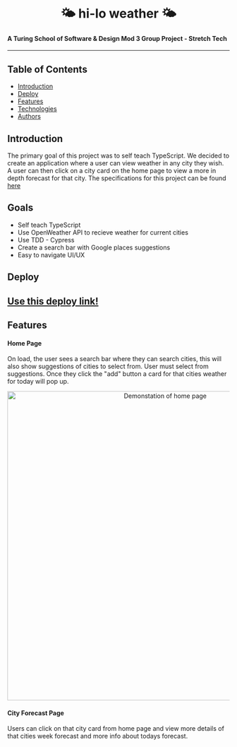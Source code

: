 <h1 align="center">🌤 hi-lo weather 🌤</h1>  

#### A Turing School of Software & Design Mod 3 Group Project - Stretch Tech

---

## Table of Contents
* [Introduction](#introduction)
* [Deploy](#Deploy)
* [Features](#features)
* [Technologies](#technologies)
* [Authors](#authors)

## Introduction
The primary goal of this project was to self teach TypeScript. We decided to create an application where a user can view weather in any city they wish. A user can then click on a city card on the home page to view a more in depth forecast for that city. The specifications for this project can be found [here](https://frontend.turing.edu/projects/module-3/stretch.html)

## Goals
* Self teach TypeScript
* Use OpenWeather API to recieve weather for current cities
* Use TDD - Cypress 
* Create a search bar with Google places suggestions
* Easy to navigate UI/UX  

## Deploy
[Use this deploy link!](https://hi-lo-weather.herokuapp.com/hi-lo)
---
## Features

#### Home Page
On load, the user sees a search bar where they can search cities, this will also show suggestions of cities to select from. User must select from suggestions. Once they click the "add" button a card for that cities weather for today will pop up. 
<p align = "center">
 <td><img src="https://media.giphy.com/media/DzkhGHufPLiZLKOgyl/giphy.gif?cid=790b761160c8501c0ee416f16b37f81fa0d3c55b873f24c0&rid=giphy.gif" alt="Demonstation of home page"
 width="700" height="auto" /></td>
</p>

#### City Forecast Page
Users can click on that city card from home page and view more details of that cities week forecast and more info about todays forecast. 